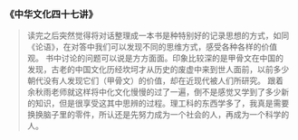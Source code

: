 ### 《中华文化四十七讲》
> 读完之后突然觉得将对话整理成一本书是种特别好的记录思想的方式，如同《论语》，在对答中我们可以发现不同的思维方式，感受各种各样的价值观。
> 书中讨论的问题可以说是方方面面。印象比较深的是甲骨文在中国的发现，古老的中国文化历经坎坷才从历史的废虚中来到世人面前，以前多少朝代没有人发现它们（甲骨文）的价值，却在近现代被人们所研究。
> 跟着余秋雨老师就这样将中化文化慢慢的过了一遍，倒不是感觉又学到了多少新的知识，但是很享受这其中思辨的过程。理工科的东西学多了，我真是需要换换脑子里的零件，所认还是先努力成为一个社会的人，再成为一个科学的人。
